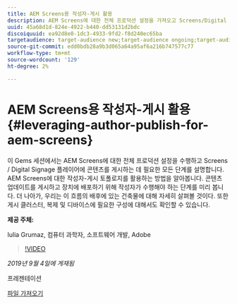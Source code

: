 ```yaml
---
title: AEM Screens용 작성자-게시 활용
description: AEM Screens에 대한 전체 프로덕션 설정을 가져오고 Screens/Digital Signage 플레이어에 콘텐츠를 게시하는 데 필요한 모든 단계를 배웁니다.
uuid: 45a68d1d-824e-4922-b440-dd53131d2bdc
discoiquuid: ea92d8e0-1dc3-4933-9fd2-f8d240ec65ba
targetaudience: target-audience new;target-audience ongoing;target-audience upgrader
source-git-commit: edd0bdb28a9b3d065a64a95af6a216b747577c77
workflow-type: tm+mt
source-wordcount: '129'
ht-degree: 2%

---
```


# AEM Screens용 작성자-게시 활용{#leveraging-author-publish-for-aem-screens}

이 Gems 세션에서는 AEM Screens에 대한 전체 프로덕션 설정을 수행하고 Screens / Digital Signage 플레이어에 콘텐츠를 게시하는 데 필요한 모든 단계를 설명합니다. AEM Screens에 대한 작성자-게시 토폴로지를 활용하는 방법을 알아봅니다. 콘텐츠 업데이트를 게시하고 장치에 배포하기 위해 작성자가 수행해야 하는 단계를 미리 봅니다. 더 나아가, 우리는 이 흐름의 배후에 있는 건축물에 대해 자세히 살펴볼 것이다. 또한 게시 클러스터, 복제 및 디바이스에 필요한 구성에 대해서도 확인할 수 있습니다.

**제공 주체:**

Iulia Grumaz, 컴퓨터 과학자, 소프트웨어 개발, Adobe

>[!VIDEO](https://video.tv.adobe.com/v/28706/?quality=9)

*2019년 9월 4일에 게재됨*

프레젠테이션

[파일 가져오기](assets/leveraging-author-publish-aem-screens-final.pdf)
